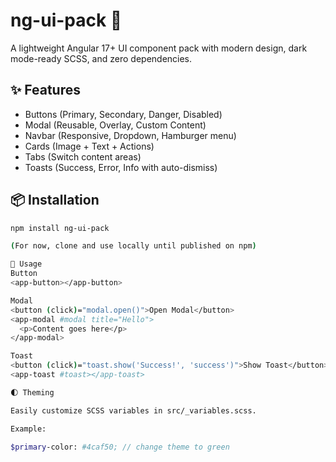 # ng-ui-pack 🚀

A lightweight Angular 17+ UI component pack with modern design, dark mode-ready SCSS, and zero dependencies.

## ✨ Features
- Buttons (Primary, Secondary, Danger, Disabled)
- Modal (Reusable, Overlay, Custom Content)
- Navbar (Responsive, Dropdown, Hamburger menu)
- Cards (Image + Text + Actions)
- Tabs (Switch content areas)
- Toasts (Success, Error, Info with auto-dismiss)

## 📦 Installation
```bash
npm install ng-ui-pack

(For now, clone and use locally until published on npm)

🚀 Usage
Button
<app-button></app-button>

Modal
<button (click)="modal.open()">Open Modal</button>
<app-modal #modal title="Hello">
  <p>Content goes here</p>
</app-modal>

Toast
<button (click)="toast.show('Success!', 'success')">Show Toast</button>
<app-toast #toast></app-toast>

🌓 Theming

Easily customize SCSS variables in src/_variables.scss.

Example:

$primary-color: #4caf50; // change theme to green